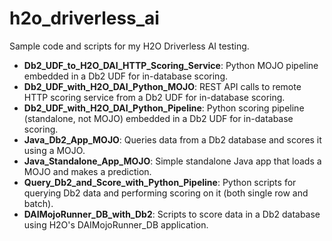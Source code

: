 # h2o_driverless_ai
Sample code and scripts for my H2O Driverless AI testing.

- **Db2_UDF_to_H2O_DAI_HTTP_Scoring_Service**: Python MOJO pipeline embedded in a Db2 UDF for in-database scoring.
- **Db2_UDF_with_H2O_DAI_Python_MOJO**: REST API calls to remote HTTP scoring service from a Db2 UDF for in-database scoring.
- **Db2_UDF_with_H2O_DAI_Python_Pipeline**: Python scoring pipeline (standalone, not MOJO) embedded in a Db2 UDF for in-database scoring.
- **Java_Db2_App_MOJO**: Queries data from a Db2 database and scores it using a MOJO.
- **Java_Standalone_App_MOJO**: Simple standalone Java app that loads a MOJO and makes a prediction.
- **Query_Db2_and_Score_with_Python_Pipeline**: Python scripts for querying Db2 data and performing scoring on it (both single row and batch).
- **DAIMojoRunner_DB_with_Db2**: Scripts to score data in a Db2 database using H2O's DAIMojoRunner_DB application.
